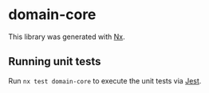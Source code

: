 # domain-core

This library was generated with [Nx](https://nx.dev).

## Running unit tests

Run `nx test domain-core` to execute the unit tests via [Jest](https://jestjs.io).
